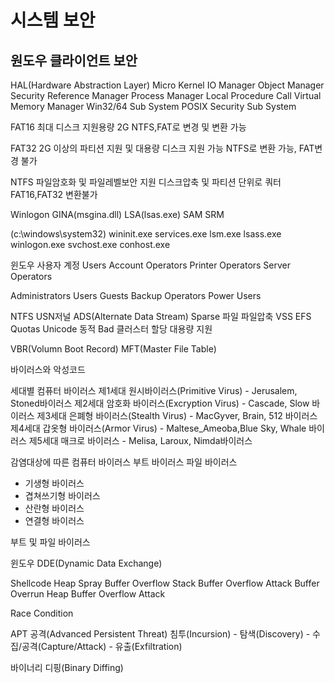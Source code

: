 # 시스템 보안

## 원도우 클라이언트 보안

HAL(Hardware Abstraction Layer)
Micro Kernel
IO Manager
Object Manager
Security Reference Manager
Process Manager
Local Procedure Call
Virtual Memory Manager
Win32/64 Sub System
POSIX
Security Sub System

FAT16
최대 디스크 지원용량 2G
NTFS,FAT로 변경 및 변환 가능

FAT32
2G 이상의 파티션 지원 및 대용량 디스크 지원 가능
NTFS로 변환 가능, FAT변경 불가

NTFS
파일암호화 및 파일레벨보안 지원
디스크압축 및 파티션 단위로 쿼터
FAT16,FAT32 변환불가

Winlogon
GINA(msgina.dll)
LSA(lsas.exe)
SAM
SRM

(c:\windows\system32)
wininit.exe
services.exe
lsm.exe
lsass.exe
winlogon.exe
svchost.exe
conhost.exe

윈도우 사용자 계정
Users
Account Operators
Printer Operators
Server Operators

Administrators
Users
Guests
Backup Operators
Power Users

NTFS
USN저널
ADS(Alternate Data Stream)
Sparse 파일
파일압축
VSS
EFS
Quotas
Unicode
동적 Bad 클러스터 할당
대용량 지원

VBR(Volumn Boot Record)
MFT(Master File Table)








바이러스와 악성코드

세대별 컴퓨터 바이러스
제1세대 원시바이러스(Primitive Virus) - Jerusalem, Stoned바이러스
제2세대 암호화 바이러스(Excryption Virus) - Cascade, Slow 바이러스
제3세대 은폐형 바이러스(Stealth Virus) - MacGyver, Brain, 512 바이러스
제4세대 갑옷형 바이러스(Armor Virus) - Maltese_Ameoba,Blue Sky, Whale 바이러스
제5세대 매크로 바이러스 - Melisa, Laroux, Nimda바이러스

감염대상에 따른 컴퓨터 바이러스
부트 바이러스
파일 바이러스

- 기생형 바이러스
- 겹쳐쓰기형 바이러스
- 산란형 바이러스
- 연결형 바이러스

부트 및 파일 바이러스

윈도우 DDE(Dynamic Data Exchange)

Shellcode
Heap Spray
Buffer Overflow
Stack Buffer Overflow Attack
Buffer Overrun
Heap Buffer Overflow Attack

Race Condition

APT 공격(Advanced Persistent Threat)
침투(Incursion) - 탐색(Discovery) - 수집/공격(Capture/Attack) - 유출(Exfiltration)

바이너리 디핑(Binary Diffing)


